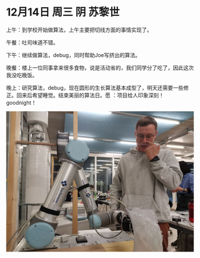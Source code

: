 # 12月14日 周三 阴 苏黎世

上午：到学校开始做算法，上午主要把切线方面的事情实现了。

午餐：吐司味道不错。

下午：继续做算法，debug，同时帮助Joe写挤出的算法。

晚餐：楼上一位同事拿来很多食物，说是活动省的，我们同学分了吃了，因此这次我没吃晚饭。

晚上：研究算法，debug，现在圆形的生长算法基本成型了，明天还需要一些修正。回来后希望睡觉。结束美丽的算法日。愿 ：项目给人印象深刻！goodnight！


![image](images\\639a5cba51f856e99a905ce9.jpg)




